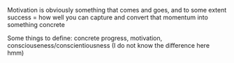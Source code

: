 Motivation is obviously something that comes and goes, and to some extent success = how well you can capture and convert that momentum into something concrete

Some things to define: concrete progress, motivation, consciouseness/conscientiousness (I do not know the difference here hmm)

